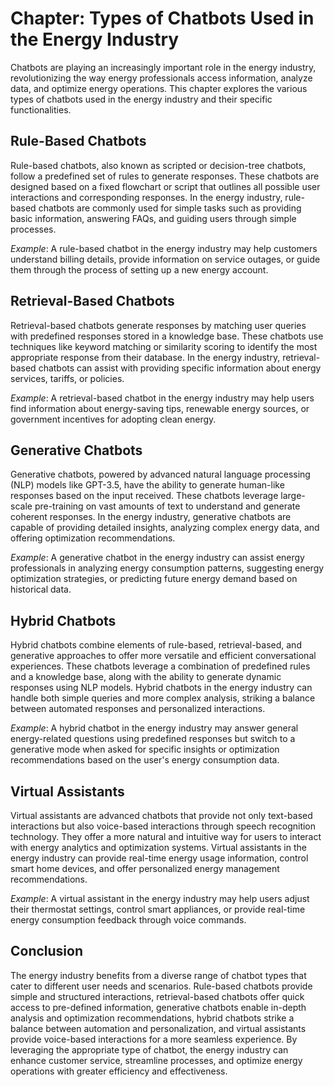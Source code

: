 Chapter: Types of Chatbots Used in the Energy Industry
======================================================

Chatbots are playing an increasingly important role in the energy industry, revolutionizing the way energy professionals access information, analyze data, and optimize energy operations. This chapter explores the various types of chatbots used in the energy industry and their specific functionalities.

Rule-Based Chatbots
-------------------

Rule-based chatbots, also known as scripted or decision-tree chatbots, follow a predefined set of rules to generate responses. These chatbots are designed based on a fixed flowchart or script that outlines all possible user interactions and corresponding responses. In the energy industry, rule-based chatbots are commonly used for simple tasks such as providing basic information, answering FAQs, and guiding users through simple processes.

*Example*: A rule-based chatbot in the energy industry may help customers understand billing details, provide information on service outages, or guide them through the process of setting up a new energy account.

Retrieval-Based Chatbots
------------------------

Retrieval-based chatbots generate responses by matching user queries with predefined responses stored in a knowledge base. These chatbots use techniques like keyword matching or similarity scoring to identify the most appropriate response from their database. In the energy industry, retrieval-based chatbots can assist with providing specific information about energy services, tariffs, or policies.

*Example*: A retrieval-based chatbot in the energy industry may help users find information about energy-saving tips, renewable energy sources, or government incentives for adopting clean energy.

Generative Chatbots
-------------------

Generative chatbots, powered by advanced natural language processing (NLP) models like GPT-3.5, have the ability to generate human-like responses based on the input received. These chatbots leverage large-scale pre-training on vast amounts of text to understand and generate coherent responses. In the energy industry, generative chatbots are capable of providing detailed insights, analyzing complex energy data, and offering optimization recommendations.

*Example*: A generative chatbot in the energy industry can assist energy professionals in analyzing energy consumption patterns, suggesting energy optimization strategies, or predicting future energy demand based on historical data.

Hybrid Chatbots
---------------

Hybrid chatbots combine elements of rule-based, retrieval-based, and generative approaches to offer more versatile and efficient conversational experiences. These chatbots leverage a combination of predefined rules and a knowledge base, along with the ability to generate dynamic responses using NLP models. Hybrid chatbots in the energy industry can handle both simple queries and more complex analysis, striking a balance between automated responses and personalized interactions.

*Example*: A hybrid chatbot in the energy industry may answer general energy-related questions using predefined responses but switch to a generative mode when asked for specific insights or optimization recommendations based on the user's energy consumption data.

Virtual Assistants
------------------

Virtual assistants are advanced chatbots that provide not only text-based interactions but also voice-based interactions through speech recognition technology. They offer a more natural and intuitive way for users to interact with energy analytics and optimization systems. Virtual assistants in the energy industry can provide real-time energy usage information, control smart home devices, and offer personalized energy management recommendations.

*Example*: A virtual assistant in the energy industry may help users adjust their thermostat settings, control smart appliances, or provide real-time energy consumption feedback through voice commands.

Conclusion
----------

The energy industry benefits from a diverse range of chatbot types that cater to different user needs and scenarios. Rule-based chatbots provide simple and structured interactions, retrieval-based chatbots offer quick access to pre-defined information, generative chatbots enable in-depth analysis and optimization recommendations, hybrid chatbots strike a balance between automation and personalization, and virtual assistants provide voice-based interactions for a more seamless experience. By leveraging the appropriate type of chatbot, the energy industry can enhance customer service, streamline processes, and optimize energy operations with greater efficiency and effectiveness.
